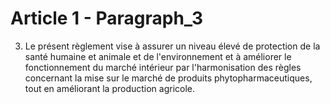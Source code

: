 # Article 1 - Paragraph_3

3. Le présent règlement vise à assurer un niveau élevé de protection de la santé humaine et animale et de l'environnement et à améliorer le fonctionnement du marché intérieur par l'harmonisation des règles concernant la mise sur le marché de produits phytopharmaceutiques, tout en améliorant la production agricole.
